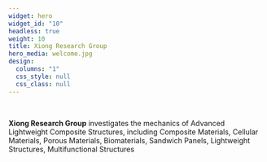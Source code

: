 ```yaml
---
widget: hero
widget_id: "10"
headless: true
weight: 10
title: Xiong Research Group
hero_media: welcome.jpg
design:
  columns: "1"
  css_style: null
  css_class: null
---
```

<br>

**Xiong Research Group** investigates the mechanics of Advanced Lightweight Composite Structures, including Composite Materials, Cellular Materials, Porous Materials, Biomaterials, Sandwich Panels, Lightweight Structures, Multifunctional Structures
